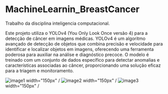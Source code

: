 # MachineLearnin_BreastCancer
Trabalho da disciplina inteligencia computacional.

Este projeto utiliza o YOLOv4 (You Only Look Once versão 4) para a detecção de câncer em imagens médicas. YOLOv4 é um algoritmo avançado de detecção de objetos que combina precisão e velocidade para identificar e localizar objetos em imagens,  oferecendo uma ferramenta poderosa para auxiliar na análise e diagnóstico precoce. O modelo é treinado com um conjunto de dados específico para detectar anomalias e características associadas ao câncer, proporcionando uma solução eficaz para a triagem e monitoramento.

![image1](https://github.com/user-attachments/assets/a23c0918-1935-4ac5-bfb8-61a34f1a8fc5)   width="150px" /
![image2](https://github.com/user-attachments/assets/038c19d0-2437-4bfd-9fb2-39dafdd06884)   width="150px" /
![image3](https://github.com/user-attachments/assets/1fd318f7-7be8-4f15-af13-2c228281b3a0)   width="150px" /
